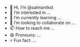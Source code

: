 - 👋 Hi, I’m @salmantkst
- 👀 I’m interested in ...
- 🌱 I’m currently learning ...
- 💞️ I’m looking to collaborate on ...
- 📫 How to reach me ...
- 😄 Pronouns: ...
- ⚡ Fun fact: ...

<!---
salmantkst/salmantkst is a ✨ special ✨ repository because its `README.md` (this file) appears on your GitHub profile.
You can click the Preview link to take a look at your changes.
--->

